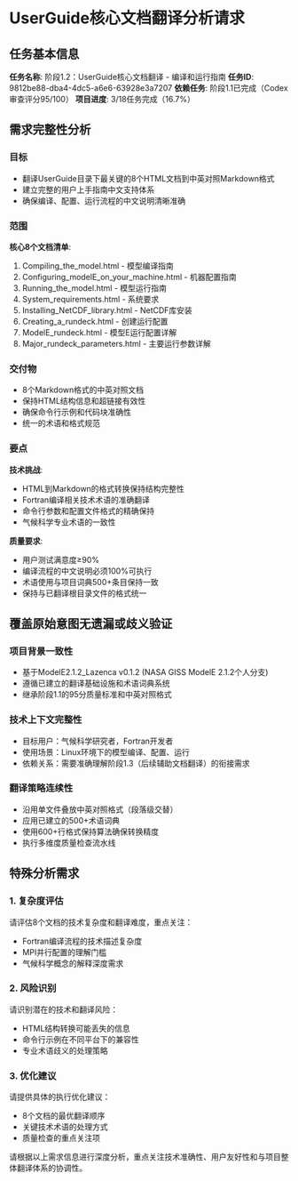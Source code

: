 # UserGuide核心文档翻译分析请求

## 任务基本信息
**任务名称**: 阶段1.2：UserGuide核心文档翻译 - 编译和运行指南
**任务ID**: 9812be88-dba4-4dc5-a6e6-63928e3a7207
**依赖任务**: 阶段1.1已完成（Codex审查评分95/100）
**项目进度**: 3/18任务完成（16.7%）

## 需求完整性分析

### 目标
- 翻译UserGuide目录下最关键的8个HTML文档到中英对照Markdown格式
- 建立完整的用户上手指南中文支持体系
- 确保编译、配置、运行流程的中文说明清晰准确

### 范围
**核心8个文档清单**:
1. Compiling_the_model.html - 模型编译指南
2. Configuring_modelE_on_your_machine.html - 机器配置指南
3. Running_the_model.html - 模型运行指南
4. System_requirements.html - 系统要求
5. Installing_NetCDF_library.html - NetCDF库安装
6. Creating_a_rundeck.html - 创建运行配置
7. ModelE_rundeck.html - 模型E运行配置详解
8. Major_rundeck_parameters.html - 主要运行参数详解

### 交付物
- 8个Markdown格式的中英对照文档
- 保持HTML结构信息和超链接有效性
- 确保命令行示例和代码块准确性
- 统一的术语和格式规范

### 要点
**技术挑战**:
- HTML到Markdown的格式转换保持结构完整性
- Fortran编译相关技术术语的准确翻译
- 命令行参数和配置文件格式的精确保持
- 气候科学专业术语的一致性

**质量要求**:
- 用户测试满意度≥90%
- 编译流程的中文说明必须100%可执行
- 术语使用与项目词典500+条目保持一致
- 保持与已翻译根目录文件的格式统一

## 覆盖原始意图无遗漏或歧义验证

### 项目背景一致性
- 基于ModelE2.1.2_Lazenca v0.1.2 (NASA GISS ModelE 2.1.2个人分支)
- 遵循已建立的翻译基础设施和术语词典系统
- 继承阶段1.1的95分质量标准和中英对照格式

### 技术上下文完整性
- 目标用户：气候科学研究者，Fortran开发者
- 使用场景：Linux环境下的模型编译、配置、运行
- 依赖关系：需要准确理解阶段1.3（后续辅助文档翻译）的衔接需求

### 翻译策略连续性
- 沿用单文件叠放中英对照格式（段落级交替）
- 应用已建立的500+术语词典
- 使用600+行格式保持算法确保转换精度
- 执行多维度质量检查流水线

## 特殊分析需求

### 1. 复杂度评估
请评估8个文档的技术复杂度和翻译难度，重点关注：
- Fortran编译流程的技术描述复杂度
- MPI并行配置的理解门槛
- 气候科学概念的解释深度需求

### 2. 风险识别
请识别潜在的技术和翻译风险：
- HTML结构转换可能丢失的信息
- 命令行示例在不同平台下的兼容性
- 专业术语歧义的处理策略

### 3. 优化建议
请提供具体的执行优化建议：
- 8个文档的最优翻译顺序
- 关键技术术语的处理方式
- 质量检查的重点关注项

请根据以上需求信息进行深度分析，重点关注技术准确性、用户友好性和与项目整体翻译体系的协调性。